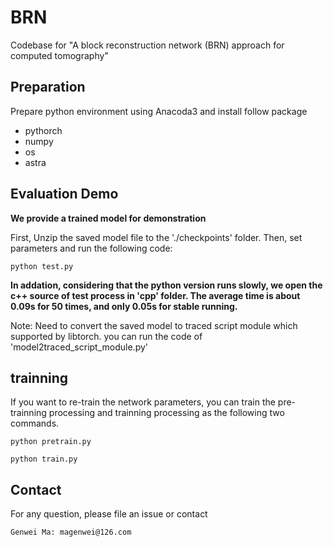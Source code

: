 # BRN
Codebase for "A block reconstruction network (BRN) approach for computed tomography"

## Preparation
Prepare python environment using Anacoda3 and install follow package
* pythorch
* numpy 
* os
* astra

## Evaluation Demo
**We provide a trained model for demonstration**

First, Unzip the saved model file to the './checkpoints' folder.
Then, set parameters and run the following code:

```Shell
python test.py
```

**In addation, considering that the python version runs slowly, we open the c++ source of test process in 'cpp' folder. The average time is about 0.09s for 50 times, and only 0.05s for stable running.**

Note: Need to convert the saved model to traced script module which supported by libtorch. you can run the code of 'model2traced_script_module.py'


## trainning 
If you want to re-train the network parameters, you can train the pre-trainning processing and trainning processing as the following two commands. 
```Shell
python pretrain.py
```

```Shell
python train.py
```

## Contact
For any question, please file an issue or contact
```
Genwei Ma: magenwei@126.com
```
